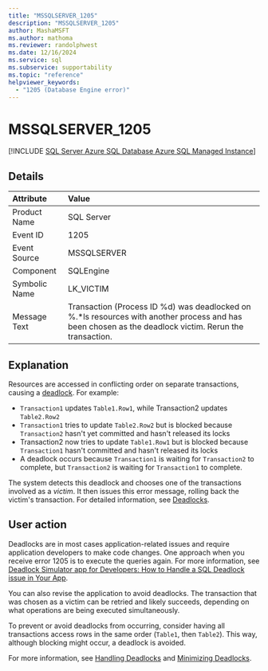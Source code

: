 ```yaml
---
title: "MSSQLSERVER_1205"
description: "MSSQLSERVER_1205"
author: MashaMSFT
ms.author: mathoma
ms.reviewer: randolphwest
ms.date: 12/16/2024
ms.service: sql
ms.subservice: supportability
ms.topic: "reference"
helpviewer_keywords:
  - "1205 (Database Engine error)"
---
```

# MSSQLSERVER_1205

[!INCLUDE [SQL Server Azure SQL Database Azure SQL Managed Instance](../../includes/applies-to-version/sql-asdb-asdbmi.md)]

## Details

| Attribute | Value |
| :--- | :--- |
| Product Name | SQL Server |
| Event ID | 1205 |
| Event Source | MSSQLSERVER |
| Component | SQLEngine |
| Symbolic Name | LK_VICTIM |
| Message Text | Transaction (Process ID %d) was deadlocked on %.*ls resources with another process and has been chosen as the deadlock victim. Rerun the transaction. |

## Explanation

Resources are accessed in conflicting order on separate transactions, causing a [deadlock](../sql-server-transaction-locking-and-row-versioning-guide.md?#deadlocks). For example:

- `Transaction1` updates `Table1.Row1`, while Transaction2 updates `Table2.Row2`
- `Transaction1` tries to update `Table2.Row2` but is blocked because `Transaction2` hasn't yet committed and hasn't released its locks
- Transaction2 now tries to update `Table1.Row1` but is blocked because `Transaction1` hasn't committed and hasn't released its locks
- A deadlock occurs because `Transaction1` is waiting for `Transaction2` to complete, but `Transaction2` is waiting for `Transaction1` to complete.

The system detects this deadlock and chooses one of the transactions involved as a *victim*. It then issues this error message, rolling back the victim's transaction. For detailed information, see [Deadlocks](../sql-server-transaction-locking-and-row-versioning-guide.md?#deadlocks).

## User action

Deadlocks are in most cases application-related issues and require application developers to make code changes. One approach when you receive error 1205 is to execute the queries again. For more information, see [Deadlock Simulator app for Developers: How to Handle a SQL Deadlock issue in Your App](https://techcommunity.microsoft.com/blog/sqlserversupport/deadlock-simulator-app-for-developers-how-to-handle-a-sql-deadlock-issue-in-your/334019).

You can also revise the application to avoid deadlocks. The transaction that was chosen as a victim can be retried and likely succeeds, depending on what operations are being executed simultaneously.

To prevent or avoid deadlocks from occurring, consider having all transactions access rows in the same order (`Table1`, then `Table2`). This way, although blocking might occur, a deadlock is avoided.

For more information, see [Handling Deadlocks](../sql-server-deadlocks-guide.md?#handle-deadlocks) and [Minimizing Deadlocks](../sql-server-deadlocks-guide.md#minimize-deadlocks).

